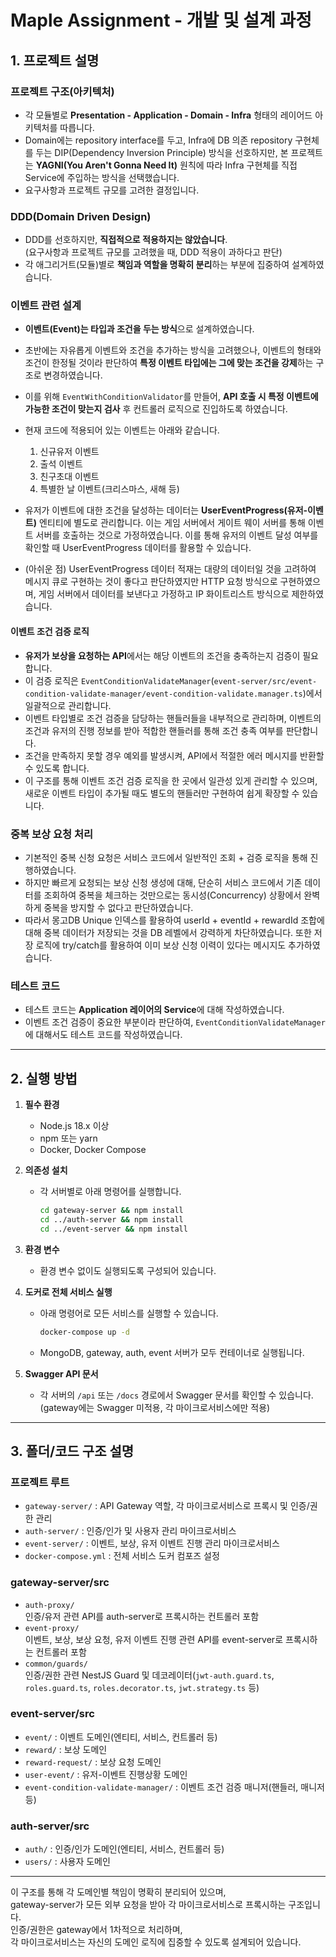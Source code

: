 # Maple Assignment - 개발 및 설계 과정

## 1. 프로젝트 설명

### 프로젝트 구조(아키텍처)

- 각 모듈별로 **Presentation - Application - Domain - Infra** 형태의 레이어드 아키텍처를 따릅니다.
- Domain에는 repository interface를 두고, Infra에 DB 의존 repository 구현체를 두는 DIP(Dependency Inversion Principle) 방식을 선호하지만, 본 프로젝트는 **YAGNI(You Aren't Gonna Need It)** 원칙에 따라 Infra 구현체를 직접 Service에 주입하는 방식을 선택했습니다.
- 요구사항과 프로젝트 규모를 고려한 결정입니다.

### DDD(Domain Driven Design)

- DDD를 선호하지만, **직접적으로 적용하지는 않았습니다**.  
  (요구사항과 프로젝트 규모를 고려했을 때, DDD 적용이 과하다고 판단)
- 각 애그리거트(모듈)별로 **책임과 역할을 명확히 분리**하는 부분에 집중하여 설계하였습니다.

### 이벤트 관련 설계

- **이벤트(Event)는 타입과 조건을 두는 방식**으로 설계하였습니다.
- 초반에는 자유롭게 이벤트와 조건을 추가하는 방식을 고려했으나, 이벤트의 형태와 조건이 한정될 것이라 판단하여 **특정 이벤트 타입에는 그에 맞는 조건을 강제**하는 구조로 변경하였습니다.
- 이를 위해 `EventWithConditionValidator`를 만들어, **API 호출 시 특정 이벤트에 가능한 조건이 맞는지 검사** 후 컨트롤러 로직으로 진입하도록 하였습니다.
- 현재 코드에 적용되어 있는 이벤트는 아래와 같습니다.
  1. 신규유저 이벤트 
  2. 출석 이벤트
  3. 친구초대 이벤트
  4. 특별한 날 이벤트(크리스마스, 새해 등)
- 유저가 이벤트에 대한 조건을 달성하는 데이터는 **UserEventProgress(유저-이벤트)** 엔티티에 별도로 관리합니다. 이는 게임 서버에서 게이트 웨이 서버를 통해 이벤트 서버를 호출하는 것으로 가정하였습니다. 이를 통해 유저의 이벤트 달성 여부를 확인할 때 UserEventProgress 데이터를 활용할 수 있습니다.

- (아쉬운 점) UserEventProgress 데이터 적재는 대량의 데이터일 것을 고려하여 메시지 큐로 구현하는 것이 좋다고 판단하였지만 HTTP 요청 방식으로 구현하였으며, 게임 서버에서 데이터를 보낸다고 가정하고 IP 화이트리스트 방식으로 제한하였습니다.

#### 이벤트 조건 검증 로직

- **유저가 보상을 요청하는 API**에서는 해당 이벤트의 조건을 충족하는지 검증이 필요합니다.
- 이 검증 로직은 `EventConditionValidateManager`(`event-server/src/event-condition-validate-manager/event-condition-validate.manager.ts`)에서 일괄적으로 관리합니다.
- 이벤트 타입별로 조건 검증을 담당하는 핸들러들을 내부적으로 관리하며, 이벤트의 조건과 유저의 진행 정보를 받아 적합한 핸들러를 통해 조건 충족 여부를 판단합니다.
- 조건을 만족하지 못할 경우 예외를 발생시켜, API에서 적절한 에러 메시지를 반환할 수 있도록 합니다.
- 이 구조를 통해 이벤트 조건 검증 로직을 한 곳에서 일관성 있게 관리할 수 있으며, 새로운 이벤트 타입이 추가될 때도 별도의 핸들러만 구현하여 쉽게 확장할 수 있습니다.

### 중복 보상 요청 처리
- 기본적인 중복 신청 요청은 서비스 코드에서 일반적인 조회 + 검증 로직을 통해 진행하였습니다.
- 하지만 빠르게 요청되는 보상 신청 생성에 대해, 단순히 서비스 코드에서 기존 데이터를 조회하여 중복을 체크하는 것만으로는 동시성(Concurrency) 상황에서 완벽하게 중복을 방지할 수 없다고 판단하였습니다.
- 따라서 몽고DB Unique 인덱스를 활용하여 userId + eventId + rewardId 조합에 대해 중복 데이터가 저장되는 것을 DB 레벨에서 강력하게 차단하였습니다. 또한 저장 로직에 try/catch를 활용하여 이미 보상 신청 이력이 있다는 메시지도 추가하였습니다.

### 테스트 코드

- 테스트 코드는 **Application 레이어의 Service**에 대해 작성하였습니다.
- 이벤트 조건 검증이 중요한 부분이라 판단하여, `EventConditionValidateManager`에 대해서도 테스트 코드를 작성하였습니다.

---

## 2. 실행 방법

1. **필수 환경**
   - Node.js 18.x 이상
   - npm 또는 yarn
   - Docker, Docker Compose

2. **의존성 설치**
   - 각 서버별로 아래 명령어를 실행합니다.
     ```bash
     cd gateway-server && npm install
     cd ../auth-server && npm install
     cd ../event-server && npm install
     ```

3. **환경 변수**
   - 환경 변수 없이도 실행되도록 구성되어 있습니다.

4. **도커로 전체 서비스 실행**
   - 아래 명령어로 모든 서비스를 실행할 수 있습니다.
     ```bash
     docker-compose up -d
     ```
   - MongoDB, gateway, auth, event 서버가 모두 컨테이너로 실행됩니다.

5. **Swagger API 문서**
   - 각 서버의 `/api` 또는 `/docs` 경로에서 Swagger 문서를 확인할 수 있습니다.  
     (gateway에는 Swagger 미적용, 각 마이크로서비스에만 적용)

---

## 3. 폴더/코드 구조 설명

### 프로젝트 루트

- `gateway-server/` : API Gateway 역할, 각 마이크로서비스로 프록시 및 인증/권한 관리
- `auth-server/` : 인증/인가 및 사용자 관리 마이크로서비스
- `event-server/` : 이벤트, 보상, 유저 이벤트 진행 관리 마이크로서비스
- `docker-compose.yml` : 전체 서비스 도커 컴포즈 설정

### gateway-server/src

- `auth-proxy/`  
  인증/유저 관련 API를 auth-server로 프록시하는 컨트롤러 포함
- `event-proxy/`  
  이벤트, 보상, 보상 요청, 유저 이벤트 진행 관련 API를 event-server로 프록시하는 컨트롤러 포함
- `common/guards/`  
  인증/권한 관련 NestJS Guard 및 데코레이터(`jwt-auth.guard.ts`, `roles.guard.ts`, `roles.decorator.ts`, `jwt.strategy.ts` 등)

### event-server/src

- `event/` : 이벤트 도메인(엔티티, 서비스, 컨트롤러 등)
- `reward/` : 보상 도메인
- `reward-request/` : 보상 요청 도메인
- `user-event/` : 유저-이벤트 진행상황 도메인
- `event-condition-validate-manager/` : 이벤트 조건 검증 매니저(핸들러, 매니저 등)

### auth-server/src

- `auth/` : 인증/인가 도메인(엔티티, 서비스, 컨트롤러 등)
- `users/` : 사용자 도메인

---

이 구조를 통해 각 도메인별 책임이 명확히 분리되어 있으며,  
gateway-server가 모든 외부 요청을 받아 각 마이크로서비스로 프록시하는 구조입니다.  
인증/권한은 gateway에서 1차적으로 처리하며,  
각 마이크로서비스는 자신의 도메인 로직에 집중할 수 있도록 설계되어 있습니다.